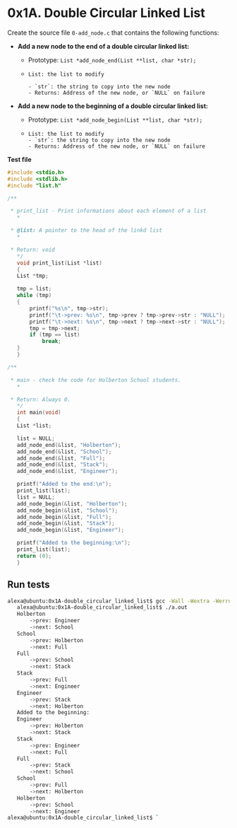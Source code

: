 # 0x1A. Double Circular Linked List

Create the source file `0-add_node.c` that contains the following functions:

- **Add a new node  to the end of a double circular linked list:**

  - Prototype: `List *add_node_end(List **list, char *str);`

  - ```
    List: the list to modify
    
    - `str`: the string to copy into the new node
    - Returns: Address of the new node, or `NULL` on failure
    ```

- **Add a new node to the beginning of a double circular linked list:**

  - Prototype: `List *add_node_begin(List **list, char *str);`

  - ```
    List: the list to modify
    - `str`: the string to copy into the new node
    - Returns: Address of the new node, or `NULL` on failure
    ```



**Test file**

```c
#include <stdio.h>
#include <stdlib.h>
#include "list.h"

/**

 * print_list - Print informations about each element of a list
   *

 * @list: A pointer to the head of the linkd list
   *

 * Return: void
   */
   void print_list(List *list)
   {
   List *tmp;

   tmp = list;
   while (tmp)
   {
       printf("%s\n", tmp->str);
       printf("\t->prev: %s\n", tmp->prev ? tmp->prev->str : "NULL");
       printf("\t->next: %s\n", tmp->next ? tmp->next->str : "NULL");
       tmp = tmp->next;
       if (tmp == list)
           break;
   }
   }

/**

 * main - check the code for Holberton School students.
   *

 * Return: Always 0.
   */
   int main(void)
   {
   List *list;

   list = NULL;
   add_node_end(&list, "Holberton");
   add_node_end(&list, "School");
   add_node_end(&list, "Full");
   add_node_end(&list, "Stack");
   add_node_end(&list, "Engineer");

   printf("Added to the end:\n");
   print_list(list);
   list = NULL;
   add_node_begin(&list, "Holberton");
   add_node_begin(&list, "School");
   add_node_begin(&list, "Full");
   add_node_begin(&list, "Stack");
   add_node_begin(&list, "Engineer");

   printf("Added to the beginning:\n");
   print_list(list);
   return (0);
   }
```



## Run tests

```bash
alexa@ubuntu:0x1A-double_circular_linked_list$ gcc -Wall -Wextra -Werror -pedantic 0-main.c 0-add_node.c
   alexa@ubuntu:0x1A-double_circular_linked_list$ ./a.out 
   Holberton
       ->prev: Engineer
       ->next: School
   School
       ->prev: Holberton
       ->next: Full
   Full
       ->prev: School
       ->next: Stack
   Stack
       ->prev: Full
       ->next: Engineer
   Engineer
       ->prev: Stack
       ->next: Holberton
   Added to the beginning:
   Engineer
       ->prev: Holberton
       ->next: Stack
   Stack
       ->prev: Engineer
       ->next: Full
   Full
       ->prev: Stack
       ->next: School
   School
       ->prev: Full
       ->next: Holberton
   Holberton
       ->prev: School
       ->next: Engineer
alexa@ubuntu:0x1A-double_circular_linked_list$ `
```
